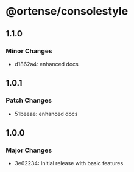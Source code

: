 # @ortense/consolestyle

## 1.1.0

### Minor Changes

- d1862a4: enhanced docs

## 1.0.1

### Patch Changes

- 51beeae: enhanced docs

## 1.0.0

### Major Changes

- 3e62234: Initial release with basic features
